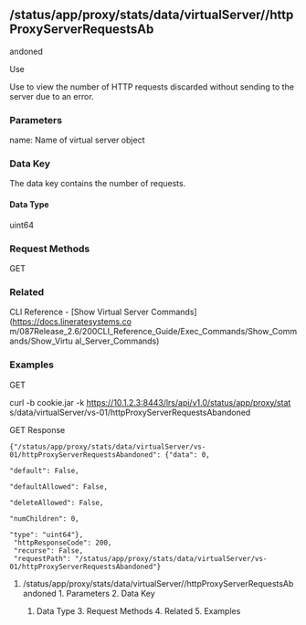 ## /status/app/proxy/stats/data/virtualServer/<name>/httpProxyServerRequestsAb
andoned

Use

Use to view the number of HTTP requests discarded without sending to the
server due to an error.

### Parameters

name: Name of virtual server object

### Data Key

The data key contains the number of requests.

#### Data Type

uint64

### Request Methods

GET

### Related

CLI Reference - [Show Virtual Server Commands](https://docs.lineratesystems.co
m/087Release_2.6/200CLI_Reference_Guide/Exec_Commands/Show_Commands/Show_Virtu
al_Server_Commands)

### Examples

GET

curl -b cookie.jar -k https://10.1.2.3:8443/lrs/api/v1.0/status/app/proxy/stat
s/data/virtualServer/vs-01/httpProxyServerRequestsAbandoned

GET Response

    
    
    {"/status/app/proxy/stats/data/virtualServer/vs-01/httpProxyServerRequestsAbandoned": {"data": 0,
                                                                                         "default": False,
                                                                                         "defaultAllowed": False,
                                                                                         "deleteAllowed": False,
                                                                                         "numChildren": 0,
                                                                                         "type": "uint64"},
     "httpResponseCode": 200,
     "recurse": False,
     "requestPath": "/status/app/proxy/stats/data/virtualServer/vs-01/httpProxyServerRequestsAbandoned"}
    

  1. /status/app/proxy/stats/data/virtualServer/<name>/httpProxyServerRequestsAbandoned
    1. Parameters
    2. Data Key
      1. Data Type
    3. Request Methods
    4. Related
    5. Examples


